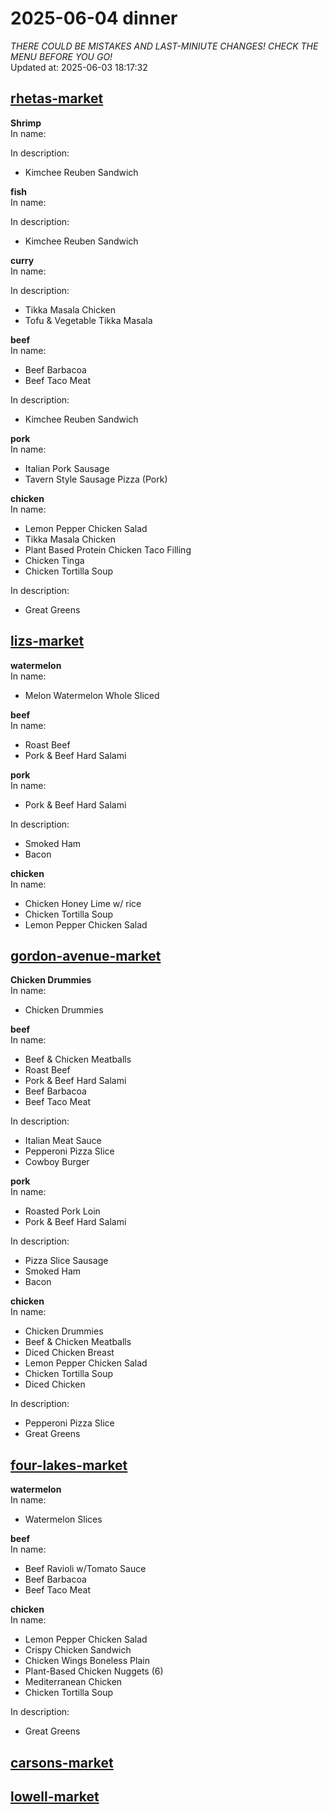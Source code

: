 # 2025-06-04 dinner  
*THERE COULD BE MISTAKES AND LAST-MINIUTE CHANGES! CHECK THE MENU BEFORE YOU GO!*  
Updated at: 2025-06-03 18:17:32  
## [rhetas-market](https://wisc-housingdining.nutrislice.com/menu/rhetas-market/dinner/2025-06-04)  
**Shrimp**  
In name:   
  
In description:   
 - Kimchee Reuben Sandwich  
  
**fish**  
In name:   
  
In description:   
 - Kimchee Reuben Sandwich  
  
**curry**  
In name:   
  
In description:   
 - Tikka Masala Chicken  
 - Tofu & Vegetable Tikka Masala  
  
**beef**  
In name:   
 - Beef Barbacoa  
 - Beef Taco Meat  
  
In description:   
 - Kimchee Reuben Sandwich  
  
**pork**  
In name:   
 - Italian Pork Sausage  
 - Tavern Style Sausage Pizza (Pork)  
  
**chicken**  
In name:   
 - Lemon Pepper Chicken Salad  
 - Tikka Masala Chicken  
 - Plant Based Protein Chicken Taco Filling  
 - Chicken Tinga  
 - Chicken Tortilla Soup  
  
In description:   
 - Great Greens  
  
## [lizs-market](https://wisc-housingdining.nutrislice.com/menu/lizs-market/dinner/2025-06-04)  
**watermelon**  
In name:   
 - Melon Watermelon Whole Sliced  
  
**beef**  
In name:   
 - Roast Beef  
 - Pork & Beef Hard Salami  
  
**pork**  
In name:   
 - Pork & Beef Hard Salami  
  
In description:   
 - Smoked Ham  
 - Bacon  
  
**chicken**  
In name:   
 - Chicken Honey Lime w/ rice  
 - Chicken Tortilla Soup  
 - Lemon Pepper Chicken Salad  
  
## [gordon-avenue-market](https://wisc-housingdining.nutrislice.com/menu/gordon-avenue-market/dinner/2025-06-04)  
**Chicken Drummies**  
In name:   
 - Chicken Drummies  
  
**beef**  
In name:   
 - Beef & Chicken Meatballs  
 - Roast Beef  
 - Pork & Beef Hard Salami  
 - Beef Barbacoa  
 - Beef Taco Meat  
  
In description:   
 - Italian Meat Sauce  
 - Pepperoni Pizza Slice  
 - Cowboy Burger  
  
**pork**  
In name:   
 - Roasted Pork Loin  
 - Pork & Beef Hard Salami  
  
In description:   
 - Pizza Slice Sausage  
 - Smoked Ham  
 - Bacon  
  
**chicken**  
In name:   
 - Chicken Drummies  
 - Beef & Chicken Meatballs  
 - Diced Chicken Breast  
 - Lemon Pepper Chicken Salad  
 - Chicken Tortilla Soup  
 - Diced Chicken  
  
In description:   
 - Pepperoni Pizza Slice  
 - Great Greens  
  
## [four-lakes-market](https://wisc-housingdining.nutrislice.com/menu/four-lakes-market/dinner/2025-06-04)  
**watermelon**  
In name:   
 - Watermelon Slices  
  
**beef**  
In name:   
 - Beef Ravioli w/Tomato Sauce  
 - Beef Barbacoa  
 - Beef Taco Meat  
  
**chicken**  
In name:   
 - Lemon Pepper Chicken Salad  
 - Crispy Chicken Sandwich  
 - Chicken Wings Boneless Plain  
 - Plant-Based Chicken Nuggets (6)  
 - Mediterranean Chicken  
 - Chicken Tortilla Soup  
  
In description:   
 - Great Greens  
  
## [carsons-market](https://wisc-housingdining.nutrislice.com/menu/carsons-market/dinner/2025-06-04)  
## [lowell-market](https://wisc-housingdining.nutrislice.com/menu/lowell-market/dinner/2025-06-04)  
  
